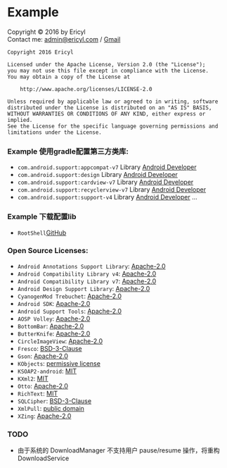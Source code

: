 # Example

Copyright © 2016 by Ericyl  
Contact me: [admin@ericyl.com](mailto:admin@ericyl.com) / [Gmail](mailto:ericyl.studio@gmail.com)

```
Copyright 2016 Ericyl

Licensed under the Apache License, Version 2.0 (the "License");
you may not use this file except in compliance with the License.
You may obtain a copy of the License at

    http://www.apache.org/licenses/LICENSE-2.0

Unless required by applicable law or agreed to in writing, software
distributed under the License is distributed on an "AS IS" BASIS,
WITHOUT WARRANTIES OR CONDITIONS OF ANY KIND, either express or implied.
See the License for the specific language governing permissions and
limitations under the License.
```

### Example 使用gradle配置第三方类库:
* `com.android.support:appcompat-v7` Library [Android Developer](https://developer.android.com/topic/libraries/support-library/features.html#v7)
* `com.android.support:design` Library [Android Developer](https://developer.android.com/topic/libraries/support-library/features.html#design)
* `com.android.support:cardview-v7` Library [Android Developer](https://developer.android.com/topic/libraries/support-library/features.html#v7)
* `com.android.support:recyclerview-v7` Library [Android Developer](https://developer.android.com/topic/libraries/support-library/features.html#v7)
* `com.android.support:support-v4` Library [Android Developer](https://developer.android.com/topic/libraries/support-library/features.html#v4)
...

### Example 下载配置lib
* `RootShell`[GitHub](https://github.com/Stericson/RootShell)

### Open Source Licenses:
* `Android Annotations Support Library`: [Apache-2.0](https://source.android.com/source/licenses.html#android-open-source-project-license)
* `Android Compatibility Library v4`: [Apache-2.0](https://source.android.com/source/licenses.html#android-open-source-project-license)
* `Android Compatibility Library v7`: [Apache-2.0](https://source.android.com/source/licenses.html#android-open-source-project-license)
* `Android Design Support Library`: [Apache-2.0](https://source.android.com/source/licenses.html#android-open-source-project-license)
* `CyanogenMod Trebuchet`: [Apache-2.0](https://raw.githubusercontent.com/CyanogenMod/android_packages_apps_Trebuchet/cm-13.0/NOTICE)
* `Android SDK`: [Apache-2.0](https://source.android.com/source/licenses.html#android-open-source-project-license)
* `Android Support Tools`: [Apache-2.0](https://source.android.com/source/licenses.html#android-open-source-project-license)
* `AOSP Volley`: [Apache-2.0](https://source.android.com/source/licenses.html#android-open-source-project-license)
* `BottomBar`: [Apache-2.0](https://raw.githubusercontent.com/roughike/BottomBar/master/LICENSE)
* `ButterKnife`: [Apache-2.0](https://raw.githubusercontent.com/JakeWharton/butterknife/master/LICENSE.txt)
* `CircleImageView`: [Apache-2.0](https://raw.githubusercontent.com/hdodenhof/CircleImageView/master/LICENSE.txt)
* `Fresco`: [BSD-3-Clause](https://raw.githubusercontent.com/facebook/fresco/master/LICENSE)
* `Gson`: [Apache-2.0](https://raw.githubusercontent.com/google/gson/master/LICENSE)
* `KObjects`: [permissive license](https://github.com/mosabua/kobjects)
* `KSOAP2-android`: [MIT](https://raw.githubusercontent.com/simpligility/ksoap2-android/master/LICENSE.txt)
* `KXml2`: [MIT](https://raw.githubusercontent.com/mosabua/kxml2/master/license.txt)
* `Otto`: [Apache-2.0](https://raw.githubusercontent.com/square/otto/master/LICENSE.txt)
* `RichText`: [MIT](https://raw.githubusercontent.com/zzhoujay/RichText/master/LICENSE)
* `SQLCipher`: [BSD-3-Clause](https://raw.githubusercontent.com/sqlcipher/android-database-sqlcipher/master/SQLCIPHER_LICENSE)
* `XmlPull`: [public domain](https://raw.githubusercontent.com/mosabua/xmlpull/master/LICENSE.txt)
* `XZing`: [Apache-2.0](https://raw.githubusercontent.com/zxing/zxing/master/LICENSE)

### TODO
* 由于系统的 DownloadManager 不支持用户 pause/resume 操作，将重构 DownloadService